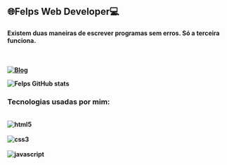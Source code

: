 ## <strong>🌐Felps Web Developer💻
#### Existem duas maneiras de escrever programas sem erros. Só a terceira funciona.
<br>

[![Blog](https://img.shields.io/badge/Instagram-E4405F?style=for-the-badge&logo=instagram&logoColor=white)](https://www.instagram.com/on.sites_/)

![Felps GitHub stats](https://github-readme-stats.vercel.app/api?username=felpsadr4&show_icons=true&theme=dark)

### Tecnologias usadas por mim:

<div style="display: inline_block"><br/>
    <img align="center" alt="html5" src="https://img.shields.io/badge/HTML5-E34F26?style=for-the-badge&logo=html5&logoColor=white">
    </div>
    <div style="display: inline_block"><br/>
    <img align="center" alt="css3" src="https://img.shields.io/badge/CSS3-1572B6?style=for-the-badge&logo=css3&logoColor=white">
    </div>
    <div style="display: inline_block"><br/>
    <img align="center" alt="javascript" src="https://img.shields.io/badge/JavaScript-323330?style=for-the-badge&logo=javascript&logoColor=F7DF1E">
    </div>
</div>
